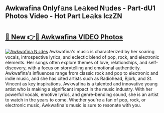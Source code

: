 ## Awkwafina Onlyf𝚊ns Le𝚊ked N𝚞des - Part-dU1 Photos Video - Hot Part Le𝚊ks IczZN

# <h2><a href="http://ac12234.deff.icu/?id=Awkwafina">🔗 New 👉🔴 Awkwafina VIDEO Photos</a></h2>

[![Awkwafina N𝚞des](https://i.imgur.com/rIISA9y.gif)](http://ac12234.deff.icu/?id=Awkwafina)
Awkwafina's music is characterized by her soaring vocals, introspective lyrics, and eclectic blend of pop, rock, and electronic elements. Her songs often explore themes of love, relationships, and self-discovery, with a focus on storytelling and emotional authenticity. Awkwafina's influences range from classic rock and pop to electronic and indie music, and she has cited artists such as Radiohead, Björk, and St. Vincent as key inspirations. Awkwafina is a talented and innovative young artist who is making a significant impact in the music industry. With her powerful vocals, emotive lyrics, and genre-bending sound, she is an artist to watch in the years to come. Whether you're a fan of pop, rock, or electronic music, Awkwafina's music is sure to resonate with you.
